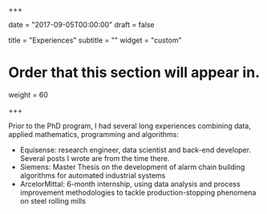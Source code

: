 +++

date = "2017-09-05T00:00:00"
draft = false

title = "Experiences"
subtitle = ""
widget = "custom"

# Order that this section will appear in.
weight = 60

+++

Prior to the PhD program, I had several long experiences combining data, applied
mathematics, programming and algorithms:

- Equisense: research engineer, data scientist and back-end developer. Several posts I wrote are from the time there.
- Siemens: Master Thesis on the development of alarm chain building algorithms for automated industrial systems
- ArcelorMittal: 6-month internship, using data analysis and process improvement methodologies to tackle production-stopping phenomena on steel rolling mills
